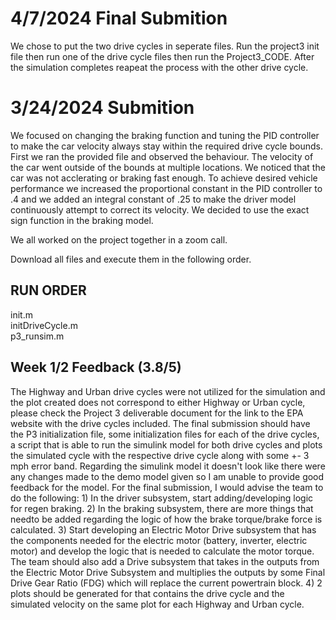 # 4/7/2024 Final Submition
We chose to put the two drive cycles in seperate files. Run the project3 init file then run one of the drive cycle files then run the Project3_CODE. After the simulation completes reapeat the process with the other drive cycle.

# 3/24/2024 Submition 
We focused on changing the braking function and tuning the PID controller to make the car velocity always stay within the required drive cycle bounds. First we ran the provided file and observed the behaviour. The velocity of the car went outside of the bounds at multiple locations. We noticed that the car was not acclerating or braking fast enough. To achieve desired vehicle performance we increased the proportional constant in the PID controller to .4 and we added an integral constant of .25 to make the driver model continuously attempt to correct its velocity. We decided to use the exact sign function in the braking model.

We all worked on the project together in a zoom call.

Download all files and execute them in the following order.
## RUN ORDER
init.m\
initDriveCycle.m\
p3_runsim.m

## Week 1/2 Feedback (3.8/5)
The Highway and Urban drive cycles were not utilized for the simulation and the plot created does not correspond to either Highway or Urban cycle, please check the Project 3 deliverable document for the link to the EPA website with the drive cycles included. The final submission should have the P3 initialization file, some initialization files for each of the drive cycles, a script that is able to run the simulink model for both drive cycles and plots the simulated cycle with the respective drive cycle along with some +- 3 mph error band. Regarding the simulink model it doesn't look like there were any changes made to the demo model given so I am unable to provide good feedback for the model. For the final submission, I would advise the team to do the following: 1) In the driver subsystem, start adding/developing logic for regen braking. 2) In the braking subsystem, there are more things that needto be added regarding the logic of how the brake torque/brake force is calculated. 3) Start developing an Electric Motor Drive subsystem that has the components needed for the electric motor (battery, inverter, electric motor) and develop the logic that is needed to calculate the motor torque. The team should also add a Drive subsystem that takes in the outputs from the Electric Motor Drive Subsystem and multiplies the outputs by some Final Drive Gear Ratio (FDG) which will replace the current powertrain block. 4) 2 plots should be generated for that contains the drive cycle and the simulated velocity on the same plot for each Highway and Urban cycle. 
